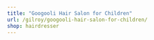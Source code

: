 ```yaml
---
title: "Googooli Hair Salon for Children"
url: /gilroy/googooli-hair-salon-for-children/
shop: hairdresser
---
```

